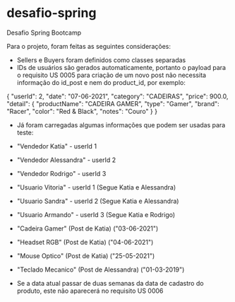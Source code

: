 # desafio-spring
Desafio Spring Bootcamp

Para o projeto, foram feitas as seguintes considerações:
- Sellers e Buyers foram definidos como classes separadas
- IDs de usuários são gerados automaticamente, portanto o payload para o requisito US 0005 para criação de um novo post não necessita informação do id_post e nem do product_id, por exemplo:

{
    "userId": 2,
    "date": "07-06-2021",
    "category": "CADEIRAS",
    "price": 900.0,
    "detail": {
        "productName": "CADEIRA GAMER",
        "type": "Gamer",
        "brand": "Racer",
        "color": "Red & Black",
        "notes": "Couro"
    }
}


- Já foram carregadas algumas informações que podem ser usadas para teste:

* "Vendedor Katia" - userId 1
* "Vendedor Alessandra" - userId 2
* "Vendedor Rodrigo" - userId 3

* "Usuario Vitoria" - userId 1 (Segue Katia e Alessandra)
* "Usuario Sandra" - userId 2 (Segue Katia e Alessandra)
* "Usuario Armando" - userId 3 (Segue Katia e Rodrigo)
    
* "Cadeira Gamer" (Post de Katia) ("03-06-2021")
* "Headset RGB" (Post de Katia) ("04-06-2021")
* "Mouse Optico" (Post de Katia) ("25-05-2021")
* "Teclado Mecanico" (Post de Alessandra) ("01-03-2019")
    
- Se a data atual passar de duas semanas da data de cadastro do produto, este não aparecerá no requisito US 0006
